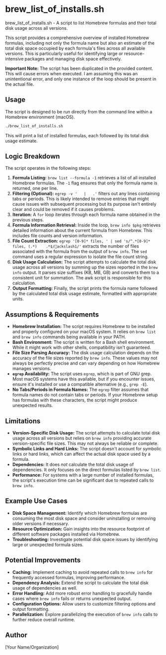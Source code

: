 # brew_list_of_installs.sh

brew_list_of_installs.sh - A script to list Homebrew formulas and their total disk usage across all versions.

This script provides a comprehensive overview of installed Homebrew formulas, including not only the formula name but also an estimate of the total disk space occupied by each formula's files across all available versions. This is particularly useful for identifying large or resource-intensive packages and managing disk space effectively.

**Important Note:** The script has been duplicated in the provided content.  This will cause errors when executed. I am assuming this was an unintentional error, and only one instance of the loop should be present in the actual file.

## Usage

The script is designed to be run directly from the command line within a Homebrew environment (macOS).

```bash
./brew_list_of_installs.sh
```

This will print a list of installed formulas, each followed by its total disk usage estimate.

## Logic Breakdown

The script operates in the following steps:

1. **Formula Listing:** `brew list --formula -1` retrieves a list of all installed Homebrew formulas. The `-1` flag ensures that only the formula name is returned, one per line.
2. **Filtering (Optional):**  `egrep -v '	|	.'` filters out any lines containing tabs or periods. This is likely intended to remove entries that might cause issues with subsequent processing but its purpose isn't entirely clear and could be removed if it causes problems.
3. **Iteration:** A `for` loop iterates through each formula name obtained in the previous steps.
4. **Formula Information Retrieval:** Inside the loop, `brew info $pkg` retrieves detailed information about the current formula from Homebrew.  This includes file counts and version information.
5. **File Count Extraction:** `egrep '[0-9]* files, ' | sed 's/^.*[0-9]* files, (.*)	.*$/ackslash1/'` extracts the number of files associated with the formula from the output of `brew info`.  The `sed` command uses a regular expression to isolate the file count string.
6. **Disk Usage Calculation:** The script attempts to calculate the total disk usage across all versions by summing up the sizes reported in the `brew info` output. It parses size suffixes (KB, MB, GB) and converts them to a consistent unit for summation.  The awk script is responsible for this calculation.
7. **Output Formatting:** Finally, the script prints the formula name followed by the calculated total disk usage estimate, formatted with appropriate units.

## Assumptions & Requirements

*   **Homebrew Installation:** The script requires Homebrew to be installed and properly configured on your macOS system.  It relies on `brew list` and `brew info` commands being available in your PATH.
*   **Bash Environment:** The script is written for a Bash shell environment. While it might work with other shells, compatibility isn't guaranteed.
*   **File Size Parsing Accuracy:** The disk usage calculation depends on the accuracy of the file sizes reported by `brew info`.  These values may not always be perfectly precise and can vary depending on how Homebrew manages versions.
*   **`egrep` Availability:** The script uses `egrep`, which is part of GNU grep. Most macOS systems have this available, but if you encounter issues, ensure it's installed or use a compatible alternative (e.g., `grep -E`).
*   **No Tabs/Periods in Formula Names:**  The `egrep` filter assumes that formula names do not contain tabs or periods. If your Homebrew setup has formulas with these characters, the script might produce unexpected results.

## Limitations

*   **Version-Specific Disk Usage:** The script attempts to calculate total disk usage across all versions but relies on `brew info` providing accurate version-specific file sizes.  This may not always be reliable or complete.
*   **Symbolic Links and Hard Links:** The script doesn't account for symbolic links or hard links, which can affect the actual disk space used by a formula.
*   **Dependencies:** It does *not* calculate the total disk usage of dependencies.  It only focuses on the direct formulas listed by `brew list`.
*   **Performance:** For systems with a large number of installed formulas, the script's execution time can be significant due to repeated calls to `brew info`.

## Example Use Cases

*   **Disk Space Management:** Identify which Homebrew formulas are consuming the most disk space and consider uninstalling or removing older versions if necessary.
*   **Resource Optimization:**  Gain insights into the resource footprint of different software packages installed via Homebrew.
*   **Troubleshooting:** Investigate potential disk space issues by identifying large or unexpected formula sizes.

## Potential Improvements

*   **Caching:** Implement caching to avoid repeated calls to `brew info` for frequently accessed formulas, improving performance.
*   **Dependency Analysis:** Extend the script to calculate the total disk usage of dependencies as well.
*   **Error Handling:** Add more robust error handling to gracefully handle cases where `brew info` fails or returns unexpected output.
*   **Configuration Options:** Allow users to customize filtering options and output formatting.
*   **Parallelization:** Explore parallelizing the execution of `brew info` calls to further reduce overall runtime.

## Author

[Your Name/Organization]
